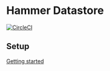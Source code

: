 # Hammer Datastore

[![CircleCI](https://circleci.com/gh/HammerMuseum/hammer-datastore/tree/develop.svg?style=svg&circle-token=2215c8ddcfd5d58cb55c5900fe6ed06b30caa845)](https://circleci.com/gh/HammerMuseum/hammer-datastore/tree/develop)

## Setup

[Getting started](./docs/getting-started.md)
